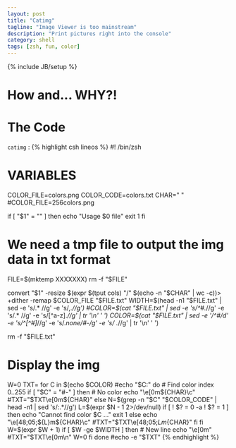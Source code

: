 ```yaml
---
layout: post
title: "Catimg"
tagline: "Image Viewer is too mainstream"
description: "Print pictures right into the console"
category: shell
tags: [zsh, fun, color]
---
```

{% include JB/setup %}

# How and... WHY?!

# The Code
`catimg` :
{% highlight csh lineos %}
#! /bin/zsh

# VARIABLES

COLOR_FILE=colors.png
COLOR_CODE=colors.txt
CHAR="  "
#COLOR_FILE=256colors.png

if [ "$1" = "" ]
    then
    echo "Usage $0 file"
    exit 1
fi

# We need a tmp file to output the img data in txt format
FILE=$(mktemp XXXXXXX)
rm -f "$FILE"

convert "$1" -resize $(expr $(tput cols) "/" $(echo -n "$CHAR" | wc -c))\> +dither -remap $COLOR_FILE "$FILE.txt"
WIDTH=$(head -n1 "$FILE.txt" | sed -e 's/.* //g' -e 's/,.*//g')
#COLOR=$(cat  "$FILE.txt" | sed -e 's/^\#.*//g' -e 's/.* //g' -e 's/[^a-z].*//g' | tr '\n' ' ')
COLOR=$(cat "$FILE.txt" | sed -e '/^#/d' -e 's/^[^#]*//g' -e 's/.*none/#-/g' -e 's/ .*//g' | tr '\n' ' ')

rm -f "$FILE.txt"

# Display the img
W=0
TXT=
for C in $(echo $COLOR)
    #echo "$C:"
    do
        # Find color index 0..255
        if [ "$C" = "#-" ]
        then
            # No color
            echo "\e[0m${CHAR}\c"
            #TXT="$TXT\e[0m${CHAR}"
        else
            N=$(grep -n "$C" "$COLOR_CODE" | head -n1 | sed 's/:.*//g')
            L=$(expr $N - 1 2>/dev/null)
            if [ ! $? = 0 -a ! $? = 1 ]
            then
                echo "Cannot find color $C ..."
                exit 1
            else
                echo "\e[48;05;${L}m${CHAR}\c"
                #TXT="$TXT\e[48;05;${L}m${CHAR}"
            fi
        fi
    W=$(expr $W + 1)
    if [ $W -ge $WIDTH ]
        then
        # New line
        echo "\e[0m"
        #TXT="$TXT\e[0m\n"
        W=0
    fi
done
#echo -e "$TXT"
{% endhighlight %}

